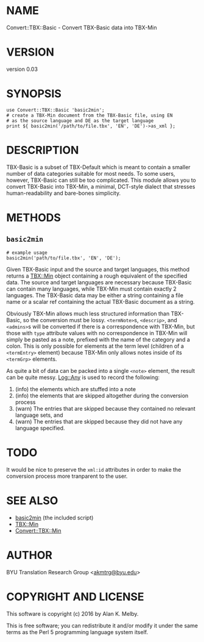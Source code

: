 # NAME

Convert::TBX::Basic - Convert TBX-Basic data into TBX-Min

# VERSION

version 0.03

# SYNOPSIS

    use Convert::TBX::Basic 'basic2min';
    # create a TBX-Min document from the TBX-Basic file, using EN
    # as the source language and DE as the target language
    print ${ basic2min('/path/to/file.tbx', 'EN', 'DE')->as_xml };

# DESCRIPTION

TBX-Basic is a subset of TBX-Default which is meant to contain a
smaller number of data categories suitable for most needs. To some
users, however, TBX-Basic can still be too complicated. This module
allows you to convert TBX-Basic into TBX-Min, a minimal, DCT-style
dialect that stresses human-readability and bare-bones simplicity.

# METHODS

## `basic2min`

    # example usage
    basic2min('path/to/file.tbx', 'EN', 'DE');

Given TBX-Basic input and the source and target languages, this method
returns a [TBX::Min](https://metacpan.org/pod/TBX::Min) object containing a rough equivalent of the
specified data. The source and target languages are necessary because
TBX-Basic can contain many languages, while TBX-Min must contain
exactly 2 languages. The TBX-Basic data may be either a string
containing a file name or a scalar ref containing the actual TBX-Basic
document as a string.

Obviously TBX-Min allows much less structured information than
TBX-Basic, so the conversion must be lossy. `<termNote>`s,
`<descrip>`, and `<admins>`s will be converted if there is a
correspondence with TBX-Min, but those with `type` attribute values
with no correspondence in TBX-Min will simply be pasted as a note,
prefixed with the name of the category and a colon. This is only
possible for elements at the term level (children of a
`<termEntry>` element) because TBX-Min only allows notes inside of
its `<termGrp>` elements.

As quite a bit of data can be packed into a single `<note>`
element, the result can be quite messy. [Log::Any](https://metacpan.org/pod/Log::Any) is used to record
the following:

1. (info) the elements which are stuffed into a note
2. (info) the elements that are skipped altogether during the
conversion process
3. (warn) The entries that are skipped because they contained no relevant
language sets, and
4. (warn) The entries that are skipped because they did not have any
language specified.

# TODO

It would be nice to preserve the `xml:id` attributes in order
to make the conversion process more tranparent to the user.

# SEE ALSO

- [basic2min](https://metacpan.org/pod/basic2min) (the included script)
- [TBX::Min](https://metacpan.org/pod/TBX::Min)
- [Convert::TBX::Min](https://metacpan.org/pod/Convert::TBX::Min)

# AUTHOR

BYU Translation Research Group &lt;akmtrg@byu.edu>

# COPYRIGHT AND LICENSE

This software is copyright (c) 2016 by Alan K. Melby.

This is free software; you can redistribute it and/or modify it under
the same terms as the Perl 5 programming language system itself.
